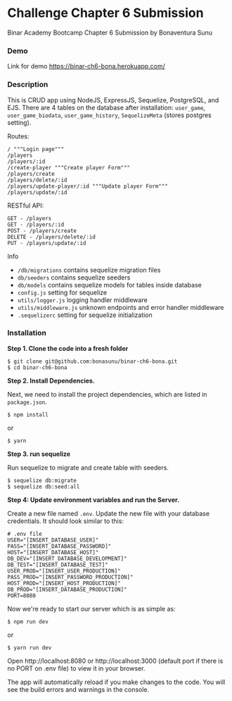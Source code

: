 # Challenge Chapter 6 Submission

Binar Academy Bootcamp Chapter 6 Submission by Bonaventura Sunu

### Demo

Link for demo
https://binar-ch6-bona.herokuapp.com/

### Description

This is CRUD app using NodeJS, ExpressJS, Sequelize, PostgreSQL, and EJS. There are 4 tables on the database after installation: `user_game`, `user_game_biodata`, `user_game_history`, `SequelizeMeta` (stores postgres setting).

Routes:

```
/ """Login page"""
/players
/players/:id
/create-player """Create player Form"""
/players/create
/players/delete/:id
/players/update-player/:id """Update player Form"""
/players/update/:id
```

RESTful API:

```
GET - /players
GET - /players/:id
POST - /players/create
DELETE - /players/delete/:id
PUT - /players/update/:id
```

Info

- `/db/migrations` contains sequelize migration files
- `db/seeders` contains sequelize seeders
- `db/models` contains sequelize models for tables inside database
- `config.js` setting for sequelize
- `utils/logger.js` logging handler middleware
- `utils/middleware.js` unknown endpoints and error handler middleware
- `.sequelizerc` setting for sequelize initialization

### Installation

**Step 1. Clone the code into a fresh folder**

```
$ git clone git@github.com:bonasunu/binar-ch6-bona.git
$ cd binar-ch6-bona
```

**Step 2. Install Dependencies.**

Next, we need to install the project dependencies, which are listed in `package.json`.

```
$ npm install
```

or

```
$ yarn
```

**Step 3. run sequelize**

Run sequelize to migrate and create table with seeders.

```
$ sequelize db:migrate
$ sequelize db:seed:all
```

**Step 4: Update environment variables and run the Server.**

Create a new file named `.env`. Update the new file with your database credentials. It should look similar to this:

```
# .env file
USER="[INSERT_DATABASE_USER]"
PASS="[INSERT_DATABASE_PASSWORD]"
HOST="[INSERT_DATABASE_HOST]"
DB_DEV="[INSERT_DATABASE_DEVELOPMENT]"
DB_TEST="[INSERT_DATABASE_TEST]"
USER_PROD="[INSERT_USER_PRODUCTION]"
PASS_PROD="[INSERT_PASSWORD_PRODUCTION]"
HOST_PROD="[INSERT_HOST_PRODUCTION]"
DB_PROD="[INSERT_DATABASE_PRODUCTION]"
PORT=8080
```

Now we're ready to start our server which is as simple as:

```
$ npm run dev
```

or

```
$ yarn run dev
```

Open http://localhost:8080 or http://localhost:3000 (default port if there is no PORT on .env file) to view it in your browser.

The app will automatically reload if you make changes to the code.
You will see the build errors and warnings in the console.
